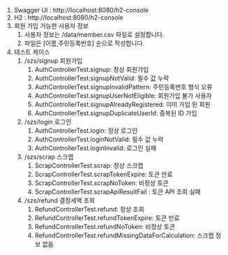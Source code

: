 1. Swagger UI : http://localhost:8080/h2-console
2. H2 : http://localhost:8080/h2-console
3. 회원 가입 가능한 사용자 정보
   1. 사용자 정보는 /data/member.csv 파일로 설정합니다.
   2. 파일은 [이름,주민등록번호] 순으로 작성합니다.
4. 테스트 케이스
   1. /szs/signup 회원가입
      1. AuthControllerTest.signup: 정상 회원가입
      2. AuthControllerTest.signupNotValid: 필수 값 누락
      3. AuthControllerTest.signupInvalidPattern: 주민등록번호 형식 오류
      4. AuthControllerTest.signupUserNotEligible: 회원가입 불가 사용자
      5. AuthControllerTest.signupAlreadyRegistered: 이미 가입 된 회원
      6. AuthControllerTest.signupDuplicateUserId: 중복된 ID 가입
   2. /szs/login 로그인
      1. AuthControllerTest.login: 정상 로그인
      2. AuthControllerTest.loginNotValid: 필수 값 누락
      3. AuthControllerTest.loginInvalid: 로그인 실패
   3. /szs/scrap 스크랩
      1. ScrapControllerTest.scrap: 정상 스크랩
      2. ScrapControllerTest.scrapTokenExpire: 토큰 만료
      3. ScrapControllerTest.scrapNoToken: 비정상 토큰
      4. ScrapControllerTest.scrapApiResultFail : 토큰 API 조회 실패
   4. /szs/refund 결정세액 조회
      1. RefundControllerTest.refund: 정상 조회
      2. RefundControllerTest.refundTokenExpire: 토큰 만료
      3. RefundControllerTest.refundNoToken: 비정상 토큰
      4. RefundControllerTest.refundMissingDataForCalculation: 스크랩 정보 없음
